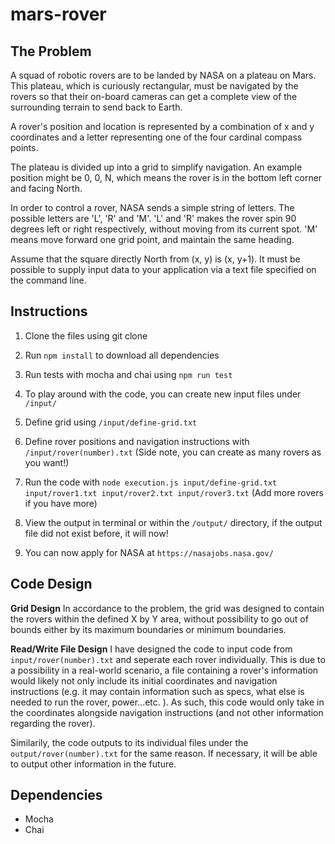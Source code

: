 # mars-rover

## The Problem

A squad of robotic rovers are to be landed by NASA on a plateau on Mars.
This plateau, which is curiously rectangular, must be navigated by the rovers so that their on-board cameras can get a complete view of the surrounding terrain to send back to Earth.

A rover's position and location is represented by a combination of x and y coordinates and a letter representing one of the four cardinal compass points.

The plateau is divided up into a grid to simplify navigation. An example position might be 0, 0, N, which means the rover is in the bottom left corner and facing North.

In order to control a rover, NASA sends a simple string of letters. The possible letters are 'L', 'R' and 'M'. 'L' and 'R' makes the rover spin 90 degrees left or right respectively, without moving from its current spot. 'M' means move forward one grid point, and maintain the same heading.

Assume that the square directly North from (x, y) is (x, y+1).
It must be possible to supply input data to your application via a text file specified on the command line.

## Instructions

1. Clone the files using git clone

2. Run ```npm install``` to download all dependencies

3. Run tests with mocha and chai using ```npm run test ```

4. To play around with the code, you can create new input files under ```/input/```

5. Define grid using ```/input/define-grid.txt```

6. Define rover positions and navigation instructions with ```/input/rover(number).txt``` (Side note, you can create as many rovers as you want!)

7. Run the code with ```node execution.js input/define-grid.txt input/rover1.txt input/rover2.txt input/rover3.txt``` (Add more rovers if you have more)

8. View the output in terminal or within the ```/output/``` directory, if the output file did not exist before, it will now!

9. You can now apply for NASA at ```https://nasajobs.nasa.gov/```


## Code Design

**Grid Design**
In accordance to the problem, the grid was designed to contain the rovers within the defined X by Y area, without possibility to go out of bounds either by its maximum boundaries or minimum boundaries.

**Read/Write File Design**
I have designed the code to input code from ```input/rover(number).txt``` and seperate each rover individually.
This is due to a possibility in a real-world scenario, a file containing a rover's information would likely not only include its initial coordinates and navigation instructions (e.g. it may contain information such as specs, what else is needed to run the rover, power...etc. ). As such, this code would only take in the coordinates alongside navigation instructions (and not other information regarding the rover).

Similarily, the code outputs to its individual files under the ```output/rover(number).txt``` for the same reason. If necessary, it will be able to output other information in the future.


## Dependencies

- Mocha
- Chai
